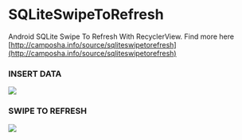 # SQLiteSwipeToRefresh
Android SQLite Swipe To Refresh With RecyclerView. Find more here [http://camposha.info/source/sqliteswipetorefresh](http://camposha.info/source/sqliteswipetorefresh)


### INSERT DATA

![](InsertData.PNG)

### SWIPE TO REFRESH

![](SwipeRefresh.PNG)
